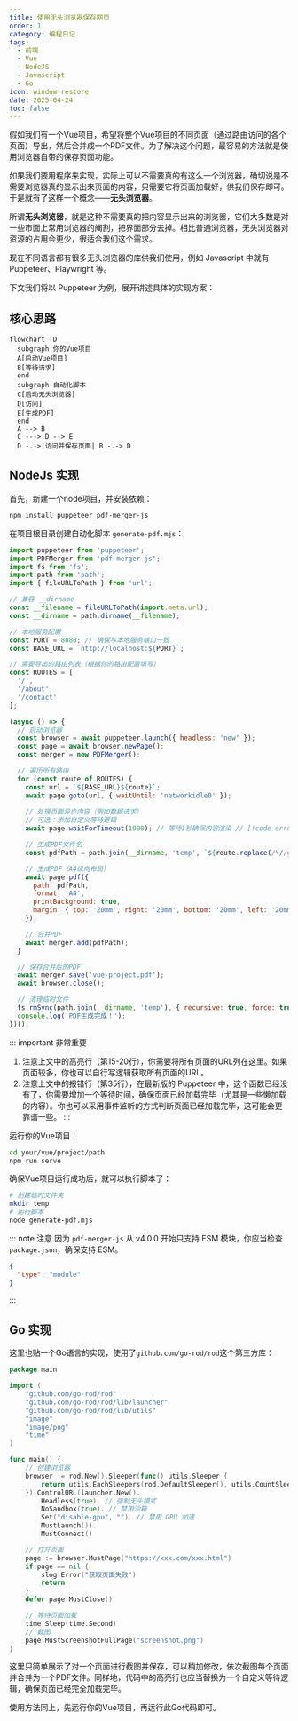 ```yaml
---
title: 使用无头浏览器保存网页
order: 1
category: 编程日记
tags:
  - 前端
  - Vue
  - NodeJS
  - Javascript
  - Go
icon: window-restore
date: 2025-04-24
toc: false
---
```


假如我们有一个Vue项目，希望将整个Vue项目的不同页面（通过路由访问的各个页面）导出，然后合并成一个PDF文件。为了解决这个问题，最容易的方法就是使用浏览器自带的保存页面功能。

如果我们要用程序来实现，实际上可以不需要真的有这么一个浏览器，确切说是不需要浏览器真的显示出来页面的内容，只需要它将页面加载好，供我们保存即可。于是就有了这样一个概念——**无头浏览器**。

<!-- more -->

所谓**无头浏览器**，就是这种不需要真的把内容显示出来的浏览器，它们大多数是对一些市面上常用浏览器的阉割，把界面部分去掉。相比普通浏览器，无头浏览器对资源的占用会更少，很适合我们这个需求。

现在不同语言都有很多无头浏览器的库供我们使用，例如 Javascript 中就有 Puppeteer、Playwright 等。

下文我们将以 Puppeteer 为例，展开讲述具体的实现方案：

## 核心思路

```mermaid
flowchart TD
  subgraph 你的Vue项目
  A[启动Vue项目]
  B[等待请求]
  end
  subgraph 自动化脚本
  C[启动无头浏览器]
  D[访问]
  E[生成PDF]
  end
  A --> B
  C ---> D --> E
  D -.->|访问并保存页面| B -.-> D
```

## NodeJs 实现

首先，新建一个node项目，并安装依赖：

```bash
npm install puppeteer pdf-merger-js
```

在项目根目录创建自动化脚本 `generate-pdf.mjs`：

```javascript {15-20} :no-collapsed-lines title="generate-pdf.mjs"
import puppeteer from 'puppeteer';
import PDFMerger from 'pdf-merger-js';
import fs from 'fs';
import path from 'path';
import { fileURLToPath } from 'url';

// 兼容 __dirname
const __filename = fileURLToPath(import.meta.url);
const __dirname = path.dirname(__filename);

// 本地服务配置
const PORT = 8080; // 确保与本地服务端口一致
const BASE_URL = `http://localhost:${PORT}`;

// 需要导出的路由列表（根据你的路由配置填写）
const ROUTES = [
  '/',
  '/about',
  '/contact'
];

(async () => {
  // 启动浏览器
  const browser = await puppeteer.launch({ headless: 'new' });
  const page = await browser.newPage();
  const merger = new PDFMerger();

  // 遍历所有路由
  for (const route of ROUTES) {
    const url = `${BASE_URL}${route}`;
    await page.goto(url, { waitUntil: 'networkidle0' });
    
    // 处理页面异步内容（例如数据请求）
    // 可选：添加自定义等待逻辑
    await page.waitForTimeout(1000); // 等待1秒确保内容渲染 // [!code error]

    // 生成PDF文件名
    const pdfPath = path.join(__dirname, 'temp', `${route.replace(/\//g, '_')}.pdf`);

    // 生成PDF（A4纵向布局）
    await page.pdf({
      path: pdfPath,
      format: 'A4',
      printBackground: true,
      margin: { top: '20mm', right: '20mm', bottom: '20mm', left: '20mm' }
    });

    // 合并PDF
    await merger.add(pdfPath);
  }

  // 保存合并后的PDF
  await merger.save('vue-project.pdf');
  await browser.close();

  // 清理临时文件
  fs.rmSync(path.join(__dirname, 'temp'), { recursive: true, force: true });
  console.log('PDF生成完成！');
})();
```

::: important 非常重要
1. 注意上文中的高亮行（第15-20行），你需要将所有页面的URL列在这里。如果页面较多，你也可以自行写逻辑获取所有页面的URL。
2. 注意上文中的报错行（第35行），在最新版的 Puppeteer 中，这个函数已经没有了，你需要增加一个等待时间，确保页面已经加载完毕（尤其是一些懒加载的内容）。你也可以采用事件监听的方式判断页面已经加载完毕，这可能会更靠谱一些。
:::

运行你的Vue项目：

```bash
cd your/vue/project/path
npm run serve
```

确保Vue项目运行成功后，就可以执行脚本了：

```bash :no-line-numbers
# 创建临时文件夹
mkdir temp
# 运行脚本
node generate-pdf.mjs
```

::: note 注意
因为 `pdf-merger-js` 从 v4.0.0 开始只支持 ESM 模块，你应当检查 `package.json`，确保支持 ESM。

```json title="package.json"
{
  "type": "module"
}
```
:::

## Go 实现

这里也贴一个Go语言的实现，使用了`github.com/go-rod/rod`这个第三方库：

```go :no-collapsed-lines {32} title="main.go"
package main

import (
    "github.com/go-rod/rod"
    "github.com/go-rod/rod/lib/launcher"
    "github.com/go-rod/rod/lib/utils"
    "image"
    "image/png"
    "time"
)

func main() {
    // 创建浏览器
    browser := rod.New().Sleeper(func() utils.Sleeper {
        return utils.EachSleepers(rod.DefaultSleeper(), utils.CountSleeper(30))
    }).ControlURL(launcher.New().
        Headless(true). // 强制无头模式
        NoSandbox(true). // 禁用沙箱
        Set("disable-gpu", ""). // 禁用 GPU 加速
        MustLaunch()).
        MustConnect()

    // 打开页面
    page := browser.MustPage("https://xxx.com/xxx.html")
    if page == nil {
        slog.Error("获取页面失败")
        return
    }
    defer page.MustClose()

    // 等待页面加载
    time.Sleep(time.Second)
    // 截图
    page.MustScreenshotFullPage("screenshot.png")
}
```

这里只简单展示了对一个页面进行截图并保存，可以稍加修改，依次截图每个页面并合并为一个PDF文件。同样地，代码中的高亮行也应当替换为一个自定义等待逻辑，确保页面已经完全加载完毕。

使用方法同上，先运行你的Vue项目，再运行此Go代码即可。